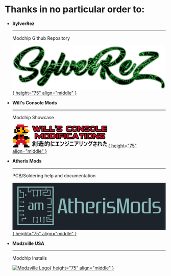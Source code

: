 # Thanks in no particular order to:


<div class="grid cards" markdown>

-   __SylverRez__

    ---

    Modchip Github Repository

    [![SylverRezLogo](thanks/SylverReZ_new_logo.png){ height="75" align="middle" }](https://github.com/m4x10187/ps2-modchip-files)


-   __Will's Console Mods__

    ---

    Modchip Showcase

    [![Willsconsolemods](thanks/willsconsolemods.png){ height="75" align="middle" }](https://www.willsconsolemodifications.co.uk/ps2-wiki/chips.php)


-   __Atheris Mods__

    ---

    PCB/Soldering help and documentation

    [![Atheris Logo](thanks/atherismods.png){ height="75" align="middle" }](https://linktr.ee/atherismods)


-   __Modzville USA__

    ---

    Modchip Installs

    [![Modzville Logo](thanks/mvusalogo.avif){ height="75" align="middle" }](https://modzvilleusa.com/)


</div>